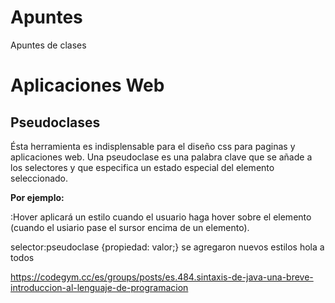 # Apuntes
Apuntes de clases
# Aplicaciones Web
## Pseudoclases
Ésta herramienta es indisplensable para el diseño css para paginas y aplicaciones web.
Una pseudoclase es una palabra clave que se añade a los selectores y que especifica un estado especial del elemento seleccionado.

**Por ejemplo:**

:Hover aplicará un estilo cuando el usuario haga hover sobre el elemento (cuando el usiario pase el sursor encima de un elemento).

selector:pseudoclase {propiedad: valor;}
se agregaron nuevos estilos
hola a todos



https://codegym.cc/es/groups/posts/es.484.sintaxis-de-java-una-breve-introduccion-al-lenguaje-de-programacion
